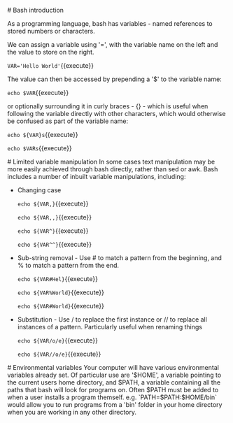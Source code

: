 # Bash introduction

As a programming language, bash has variables - named references to stored numbers or characters.

We can assign a variable using '=', with the variable name on the left and the value to store on the right.

`VAR='Hello World'`{{execute}}

The value can then be accessed by prepending a '$' to the variable name:

`echo $VAR`{{execute}}

or optionally surrounding it in curly braces - {} - which is useful when following the variable directly with other characters, which would otherwise be confused as part of the variable name:

`echo ${VAR}s`{{execute}}

`echo $VARs`{{execute}}

# Limited variable manipulation
In some cases text manipulation may be more easily achieved through bash directly, rather than sed or awk. Bash includes a number of inbuilt variable manipulations, including:

- Changing case

    `echo ${VAR,}`{{execute}}

    `echo ${VAR,,}`{{execute}}

    `echo ${VAR^}`{{execute}}

    `echo ${VAR^^}`{{execute}}

- Sub-string removal - Use # to match a pattern from the beginning, and % to match a pattern from the end.

    `echo ${VAR#Hel}`{{execute}}

    `echo ${VAR%World}`{{execute}}

    `echo ${VAR#World}`{{execute}}

- Substitution - Use / to replace the first instance or // to replace all instances of a pattern. Particularly useful when renaming things

    `echo ${VAR/o/e}`{{execute}}

    `echo ${VAR//o/e}`{{execute}}


# Environmental variables
Your computer will have various environmental variables already set. Of particular use are '$HOME', a variable pointing to the current users home directory, and $PATH, a variable containing all the paths that bash will look for programs on. Often $PATH must be added to when a user installs a program themself. e.g.
`PATH=$PATH:$HOME/bin` would allow you to run programs from a 'bin' folder in your home directory when you are working in any other directory.
